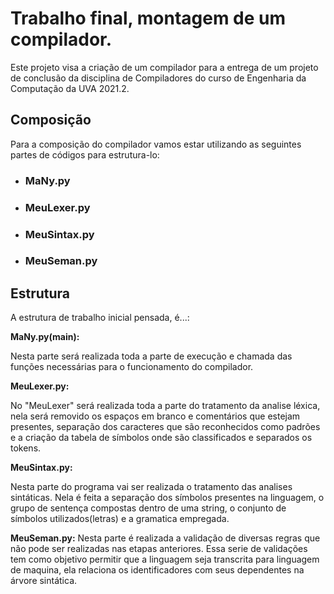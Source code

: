 **<h1>Trabalho final, montagem de um compilador.</h1>**

Este projeto visa a criação de um compilador para a entrega de um projeto de conclusão da disciplina de Compiladores do curso de Engenharia da Computação da UVA 2021.2. 


<h2>Composição</h2>

Para a composição do compilador vamos estar utilizando as seguintes partes de códigos para estrutura-lo:
 
* <h3>MaNy.py</h3>

* <h3>MeuLexer.py</h3>

* <h3>MeuSintax.py</h3>

* <h3>MeuSeman.py</h3>


<h2>Estrutura </h2>

A estrutura de trabalho inicial pensada, é...: 

**MaNy.py(main):** 

Nesta parte será realizada toda a parte de execução e chamada das funções necessárias para o funcionamento do compilador. 


**MeuLexer.py:** 

No "MeuLexer" será realizada toda a parte do tratamento da analise léxica, nela será removido os espaços em branco e comentários que estejam presentes, separação dos caracteres que são reconhecidos como padrões e a criação da tabela de símbolos onde são classificados e separados os tokens. 


**MeuSintax.py:** 

Nesta parte do programa vai ser realizada o tratamento das analises sintáticas. Nela é feita a separação dos símbolos presentes na linguagem, o grupo de sentença compostas dentro de uma string, o conjunto de símbolos utilizados(letras) e a gramatica empregada. 

**MeuSeman.py:** 
Nesta parte é realizada a validação de diversas regras que não pode ser realizadas nas etapas anteriores. Essa serie de validações tem como objetivo permitir que a linguagem seja transcrita para linguagem de maquina, ela relaciona os identificadores com seus dependentes na árvore sintática.
